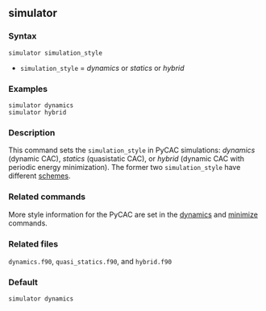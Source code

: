 ## simulator

### Syntax

	simulator simulation_style

* `simulation_style` = _dynamics_ or _statics_ or _hybrid_

### Examples

	simulator dynamics
	simulator hybrid

### Description

This command sets the `simulation_style` in PyCAC simulations: _dynamics_ (dynamic CAC), _statics_ (quasistatic CAC), or _hybrid_ (dynamic CAC with periodic energy minimization). The former two `simulation_style` have different [schemes](../chapter3/scheme.md).

### Related commands

More style information for the PyCAC are set in the [dynamics](dynamics.md) and [minimize](minimize.md) commands.

### Related files

`dynamics.f90`, `quasi_statics.f90`, and `hybrid.f90`

### Default

	simulator dynamics